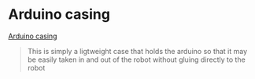 # Arduino casing

[Arduino casing](v1_1_arduino_box.stl)

> This is simply a ligtweight case that holds the arduino so that it may be easily taken in and out of the robot without gluing directly to the robot
